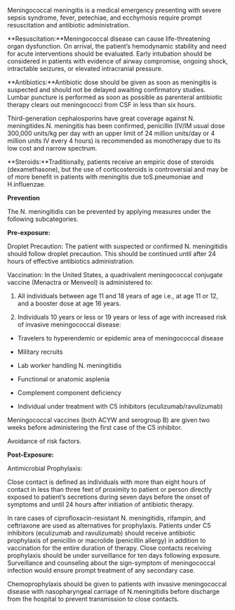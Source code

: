 Meningococcal meningitis is a medical emergency presenting with severe sepsis syndrome, fever, petechiae, and ecchymosis require prompt resuscitation and antibiotic administration.

**Resuscitation:**Meningococcal disease can cause life-threatening organ dysfunction. On arrival, the patient’s hemodynamic stability and need for acute interventions should be evaluated. Early intubation should be considered in patients with evidence of airway compromise, ongoing shock, intractable seizures, or elevated intracranial pressure.

**Antibiotics:**Antibiotic dose should be given as soon as meningitis is suspected and should not be delayed awaiting confirmatory studies. Lumbar puncture is performed as soon as possible as parenteral antibiotic therapy clears out meningococci from CSF in less than six hours.

Third-generation cephalosporins have great coverage against N. meningitides.N. meningitis has been confirmed, penicillin (IV/IM usual dose 300,000 units/kg per day with an upper limit of 24 million units/day or 4 million units IV every 4 hours) is recommended as monotherapy due to its low cost and narrow spectrum.

**Steroids:**Traditionally, patients receive an empiric dose of steroids (dexamethasone), but the use of corticosteroids is controversial and may be of more benefit in patients with meningitis due toS.pneumoniae and H.influenzae.

**Prevention**

The N. meningitidis can be prevented by applying measures under the following subcategories.

**Pre-exposure:**

Droplet Precaution: The patient with suspected or confirmed N. meningitidis should follow droplet precaution. This should be continued until after 24 hours of effective antibiotics administration.

Vaccination: In the United States, a quadrivalent meningococcal conjugate vaccine (Menactra or Menveol) is administered to:

1. All individuals between age 11 and 18 years of age i.e., at age 11 or 12, and a booster dose at age 16 years.

2. Individuals 10 years or less or 19 years or less of age with increased risk of invasive meningococcal disease:

- Travelers to hyperendemic or epidemic area of meningococcal disease

- Military recruits

- Lab worker handling N. meningitidis

- Functional or anatomic asplenia

- Complement component deficiency

- Individual under treatment with C5 inhibitors (eculizumab/ravulizumab)

Meningococcal vaccines (both ACYW and serogroup B) are given two weeks before administering the first case of the C5 inhibitor.

Avoidance of risk factors.

**Post-Exposure:**

Antimicrobial Prophylaxis:

Close contact is defined as individuals with more than eight hours of contact in less than three feet of proximity to patient or person directly exposed to patient’s secretions during seven days before the onset of symptoms and until 24 hours after initiation of antibiotic therapy.

In rare cases of ciprofloxacin-resistant N. meningitidis, rifampin, and ceftriaxone are used as alternatives for prophylaxis. Patients under C5 inhibitors (eculizumab and ravulizumab) should receive antibiotic prophylaxis of penicillin or macrolide (penicillin allergy) in addition to vaccination for the entire duration of therapy. Close contacts receiving prophylaxis should be under surveillance for ten days following exposure. Surveillance and counseling about the sign-symptom of meningococcal infection would ensure prompt treatment of any secondary case.

Chemoprophylaxis should be given to patients with invasive meningococcal disease with nasopharyngeal carriage of N.meningitidis before discharge from the hospital to prevent transmission to close contacts.